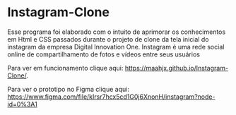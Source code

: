 # Instagram-Clone
Esse programa foi elaborado com o intuito de aprimorar os  conhecimentos em Html e CSS passados durante o projeto de clone da tela inicial do instagram da empresa  Digital Innovation One.  Instagram é uma rede social online de compartilhamento de fotos e vídeos entre seus usuários

Para ver em funcionamento clique aqui: https://maahjx.github.io/Instagram-Clone/.

Para ver o prototipo no Figma clique aqui: https://www.figma.com/file/kIrsr7hcx5cd1G0j6XnonH/instagram?node-id=0%3A1
